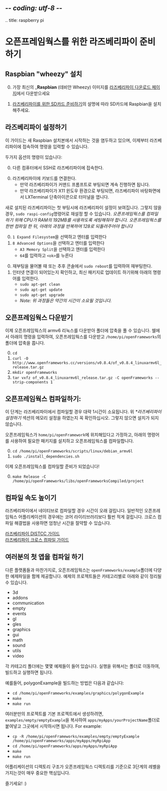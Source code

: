 ## -*- coding: utf-8 -*-
.. title: raspberry pi

<!-- Getting your Raspberry Pi ready for openFrameworks -->
오픈프레임웍스를 위한 라즈베리파이 준비하기
============

    
<!-- ## Install Raspbian "wheezy" -->
## Raspbian "wheezy" 설치
<!-- 0. Install the latest _**Raspbian** (Debian Wheezy)_ image from the [Raspberry Pi downloads page](http://www.raspberrypi.org/downloads) -->
0. 가장 최신의 _**Raspbian** (데비안 Wheezy) 이미지를 [라즈베리파이 다운로드 페이지](http://www.raspberrypi.org/downloads)에서 다운받으세요
<!-- 1. Follow the instructions at [Raspberry Pi Preparing Your SD Card](http://elinux.org/RPi_Easy_SD_Card_Setup) to get Raspbian installed onto your SD Card -->
1. [라즈베리파이를 위한 SD카드 준비하기](http://elinux.org/RPi_Easy_SD_Card_Setup)의 설명에 따라 SD카드에 Raspbian을 설치해주세요.

<!-- ## Configure the Raspberry Pi -->
## 라즈베리파이 설정하기 
<!-- This guide assumes you are starting from a fresh Raspian install and that you are able to connect to the Raspberry Pi to give it commands. -->
이 가이드는 새 Raspbian 설치본에서 시작하는 것을 염두하고 있으며, 이제부터 라즈베리파이에 접속하여 명령을 입력할 수 있습니다.

<!-- Options to give commands are: -->
두가지 옵션의 명령이 있습니다:

<!-- 0. SSH into the Pi from a different computer -->
0. 다른 컴퓨터에서 SSH로 라즈베리파이에 접속한다.
<!-- 0. Attach a keyboard and monitor to the Pi.  -->
0. 라즈베리파이에 키보드를 연결한다.
	<!-- * If the Pi boots to the command prompt you are ready to go
	* If the Pi boots the X11 window system, open up LXTerminal from the shortcut on the Raspberry Pi Desktop -->
	* 만약 라즈베리파이가 커맨드 프롬프트로 부팅되면 계속 진행하면 됩니다.
	* 만약 라즈베리파이가 X11 윈도우 환경으로 부팅되면, 라즈베리파이 바탕화면에서 LXTerminal 단축아이콘으로 터미널을 엽니다.

<!-- With a fresh install the Raspberry Pi configuration is presented at the first boot. Otherwise, you can re-configure with the command `sudo raspi-config`
_We need to make sure the CPU has 192MB of RAM in order to compile openFrameworks. Once you have compiled openFrameworks you may want to repeat this step with 128_ -->
새로 설치된 라즈베리파이는 첫 부팅시에 라즈베리파이 설정이 보여집니다. 그렇지 않을 경우, `sudo raspi-config`명령어로 재설정 할 수 있습니다. _오픈프레임웍스를 컴파일 하기 위해 CPU가 RAM의 192MB를 사용하도록 세팅해줘야 합니다. 오픈프레임웍스를 한번 컴파일 한 뒤, 아래의 과정을 반복하여 128로 되돌려주어야 합니다_

<!-- 0.  Select `1 Expand Filesystem` and hit Enter
0.  Select `8 Advanced Options` and hit Enter
	* Select `A3 Memory Split` and hit Enter
	* Type `64` and Hit `<ok>` -->
0.  `1 Expand Filesystem`을 선택하고 엔터를 입력한다
0.  `8 Advanced Options`을 선택하고 엔터를 입력한다
	* `A3 Memory Split`을 선택하고 엔터를 입력한다
	* `64`를 입력하고 `<ok>`를 누른다

	 
<!-- 0. Reboot when prompted or type `sudo reboot`
0. Assuming you have internet access run these commands to update the software to the latest packages.
    * `sudo apt-get clean`
    * `sudo apt-get update`
    * `sudo apt-get upgrade`
    * _Note: The above steps may take a little while._ -->
0. 재부팅을 물어볼 때 또는 추후 콘솔에서 `sudo reboot`를 입력하여 재부팅한다.
0. 인터넷 연결이 되어있는지 확인하고, 최신 패키지로 업데이트 하기위해 아래의 명령어를 입력한다.
    * `sudo apt-get clean`
    * `sudo apt-get update`
    * `sudo apt-get upgrade`
    * _Note: 위 과정들은 약간의 시간이 소요될 것입니다._

<!-- ## Download openFrameworks -->
## 오픈프레임웍스 다운받기
<!-- You now can download the Linux armv6 version of openFrameworks and uncompress it into a folder. Using a Shell, The following commands will download openFrameworks and uncompress it into the folder `/home/pi/openFrameworks` -->
이제 오픈프레임웍스의 armv6 리눅스를 다운받아 폴더에 압축을 풀 수 있습니다. 쉘에서 아래의 명령을 입력하여, 오픈프레임웍스를 다운받고 `/home/pi/openFrameworks`의 폴더에 압축을 풉니다.
 
0. `cd` 
0. `curl -O http://www.openframeworks.cc/versions/v0.8.4/of_v0.8.4_linuxarmv6l_release.tar.gz` 
0.  `mkdir openFrameworks`
0.  `tar vxfz of_v0.8.4_linuxarmv6l_release.tar.gz -C openFrameworks --strip-components 1`

<!-- ## Compile openFrameworks: -->
## 오픈프레임웍스 컴파일하기:
<!-- This step will take approximately 1 hour when compiling on the Raspberry Pi, Make sure you didn't skip the Memory Split step in the above section _**Configure the Raspberry Pi**_ or it will eventually fail. -->
이 단계는 라즈베리파이에서 컴파일할 경우 대략 1시간이 소요됩니다. 위 _**라즈베리파이 설정하기*_ 섹션의 메모리 설정을 하였는지 꼭 확인하십시오. 그렇지 않으면 설치가 되지 않습니다.

<!-- Assuming openFrameworks is located at `/home/pi/openFrameworks` run the following commands to install the necessary packages and compile openFrameworks.  -->
오픈프레임웍스가 `home/pi/openFramework`에 위치해있다고 가정하고, 아래의 명령어를 사용하여 필요한 패키지를 설치하고 오픈프레임웍스를 컴파일합니다.

0. `cd /home/pi/openFrameworks/scripts/linux/debian_armv6l`  
0. `sudo ./install_dependencies.sh` 

<!-- You are now ready to compile openFrameworks!  -->
이제 오픈프레임웍스를 컴파일할 준비가 되었습니다!

0. `make Release -C /home/pi/openFrameworks/libs/openFrameworksCompiled/project`

<!-- ## Speeding up compiling -->
## 컴파일 속도 높이기
<!-- Compiling natively on the Raspberry Pi takes a long time. openFrameworks applications typically take much less time than the core library. Taking the time to set up a cross-compiling solution will save you enormous amounts of time.  -->
라즈베리파이에서 네이티브로 컴파일할 경우 시간이 오래 걸립니다. 일반적인 오픈프레임웍스 어플리케이션의 경우에는 코어 라이리브러리보다 훨씬 적게 걸립니다. 크로스 컴파일 해결법을 사용하면 엄청난 시간을 절약할 수 있습니다.

[라즈베리파이 DISTCC 가이드](Raspberry-Pi-DISTCC-guide.html)    
[라즈베리파이 크로스 컴파일 가이드](Raspberry-Pi-Cross-compiling-guide.html)

<!-- ## Compile your first app -->
## 여러분의 첫 앱을 컴파일 하기
<!-- Like on other platforms, openFrameworks ships with a bunch of examples located in the `openFrameworks/examples` folder. Inside examples the projects are sorted by the categories:  -->
다른 플랫폼들과 마찬가지로, 오픈프레임웍스는 `openFrameworks/example`폴더에 다양한 예제파일을 함께 제공합니다. 예제의 프로젝트들은 카테고리별로 아래와 같이 정리될 수 있습니다.

* 3d 
* addons 
* communication 
* empty
* events
* gl
* gles
* graphics
* gui
* math
* sound
* utils
* video

<!-- Inside each category folder are a few examples of each. To run them you need to go into the folder, build and run. -->
각 카테고리 폴더에는 몇몇 예제들이 들어 있습니다. 실행을 위해서는 폴더로 이동하여, 빌드하고 실행하면 됩니다.

<!-- For example, here is how you build and run the polygonExample: -->
예를들어, polygonExample을 빌드하는 방법은 다음과 같습니다:

* `cd /home/pi/openFrameworks/examples/graphics/polygonExample`
* `make`
* `make run`

<!-- To create your own project from scratch, copy `examples/empty/emptyExample` into `apps/myApps/yourProjectName` folder and start from there -->
 여러분만의 프로젝트를 기본 프로젝트에서 생성하려면, `examples/empty/emptyExample`을 복사하여 `apps/myApps/yourProjectName`폴더로 붙여넣고 그곳에서 시작하시면 됩니다.
For example:

* `cp -R /home/pi/openFrameworks/examples/empty/emptyExample /home/pi/openFrameworks/apps/myApps/myRpiApp`
* `cd /home/pi/openFrameworks/apps/myApps/myRpiApp`
* `make`
* `make run`

<!-- It is critical to keep your application directory 3 levels below the openFrameworks directory. -->
어플리케이션의 디렉토리 구조가 오픈프레임웍스 디렉토리를 기준으로 3단계의 레벨을 가지는것이 매우 중요한 핵심입니다.

<!-- Have fun! :) -->
즐기세요! :)
